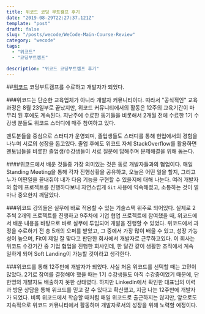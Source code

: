 ```yaml
---
title: 위코드 코딩 부트캠프 후기
date: "2019-08-29T22:27:37.121Z"
template: "post"
draft: false
slug: "/posts/wecode/WeCode-Main-Course-Review"
category: "wecode"
tags:
  - "위코드"
  - "코딩부트캠프"

description: "위코드 코딩부트캠프 후기"
---
```


##[위코드](https://www.wecode.co.kr) 코딩부트캠프를 수료하고 개발자가 되었다.

###위코드는 단순한 교육업체가 아니라 개발자 커뮤니티이다.
따라서 "공식적인" 교육과정은 8월 23일부로 끝났지만, 위코드 커뮤니티에서의 활동은 12주의 교육기간이 마무리 된 후에도 계속된다. 지난주에 수료한 동기들을 비롯해서 2개월 전에 수료한 1기 수강생 분들도 위코드 스터디에 매주 참여하고 있다.

멘토분들을 중심으로 스터디가 운영되며, 졸업생들도 스터디를 통해 현업에서의 경험을 나누며 서로의 성장을 돕고있다. 졸업 후에도 위코드 자체 StackOverflow를 활용하면 멘토님들을 비롯한 졸업생/수강생들이 서로 질문에 답해주며 문제해결을 위해 돕는다.

####위코드에서 배운 것들중 가장 의미있는 것은 동료 개발자들과의 협업이다.
매일 Standing Meeting을 통해 각자 진행상황을 공유하고, 오늘은 어떤 일을 할지, 그리고 누가 어떤일을 끝내줘야 내가 다음 기능을 구현할 수 있을지에 대해 나눈다. 여러 개발자와 함께 프로젝트를 진행하다보니 자연스럽게 `Git` 사용에 익숙해졌고, 소통하는 것이 얼마나 중요한지 깨달았다.

###위코드 강의들은 실무에 바로 적용할 수 있는 기술스택 위주로 되어있다.
실제로 2주씩 2개의 프로젝트를 진행하고 9주차에 기업 협업 프로젝트에 참여했을 때, 위코드에서 배운 내용을 바탕으로 바로 실무에 투입되어 개발을 진행할 수 있었다. 위코드에서 과정을 수료하기 전 총 5개의 오퍼를 받았고, 그 중에서 가장 많이 배울 수 있고, 성장 가능성이 높으며, Fit이 제일 잘 맞다고 판단한 회사에서 개발자로 근무하고있다. 이 회사는 위코드 수강기간 중 기업 협업을 진행한 회사인데, 한 달간 같이 생활한 조직에서 계속 일하게 되어 Soft Landing이 가능할 것이라고 생각한다.

###위코드를 통해 12주만에 개발자가 되었다.
사실 처음 위코드를 선택할 때는 고민이 많았다. 2기로 참여를 결정해야 했을 때는 1기 수강생들도 아직 수강중이었기 때문에, 단 한명의 개발자도 배출하지 못한 상태였다. 하지만 LinkedIn에서 확인한 대표님의 이력과 방문 상담을 통해 위코드를 믿고 갈 수 있다고 확신했고, 지금 나는 12주만에 개발자가 되었다. 비록 위코드에서 학습할 때처럼 매일 위코드로 출근하지는 않지만, 앞으로도 지속적으로 위코드 커뮤니티에서 활동하며 개발자로서의 성장을 위해 노력할 예정이다.
